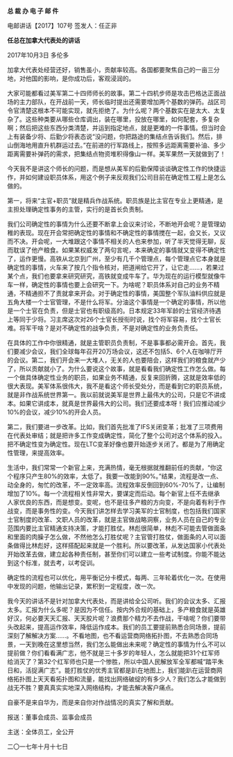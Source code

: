 **总 裁 办 电 子 邮 件**

 

电邮讲话【2017】107号                              签发人：任正非  

**任总在加拿大代表处的讲话**

2017年10月3日  多伦多

加拿大代表处经营还好，销售虽小，贡献率较高。各国都要聚焦自己的一亩三分地，对他国的影响，是你成功后，客观浸润的。

大家可能都看过美军第二十四师师长的故事。第二十四机步师是攻击巴格达正面战场的主力部队，在开战前一天，师长临时提出还需要增加两个基数的弹药。战区司令官清楚这根本不可能实现，就先拒绝了。为什么呢？两个基数实在是太大、太复杂了。这些种类要从哪些仓库调出，装在哪里，投放在哪里，如何配套，多复杂啊；然后把这些东西分类清楚，并运到指定地点，就是更难的一件事情。但当时会上有装备少将、后勤少将表态说“没问题，你把路途的集结点告诉我们。然后，排山倒海地用直升机群运过去。”在前进的行军路线上，按照多远距离需要补油、多少距离需要补弹药的需求，把集结点物资堆积得像山一样。美军果然一天就做到了！

今天我不是讲这个师长的问题，而是想从美军的后勤保障谈谈确定性工作的快捷运作，并如何建设职员体系，用这个例子来反观我们公司目前在确定性工程上是怎么做的。

第一，将来“主官+职员”就是精兵作战系统。职员族是比主官在专业上更精通，是主担处理确定性事务的主管，实行的是首长负责制。

我们公司确定性的事情为什么还要不断拿上会议来讨论，不断地开会呢？是管理幼稚的表现。现在开会常把确定性的事情和不确定性的事情搅在一起，会又长，又议而不决。开会呢，一大堆跟这个事情不相关的人也来参加，听了半天觉得无聊，反而耽误了他产粮食。如果某权威发了两句言呢，本来确定的事情就又变得不确定性了，运作更慢。高铁从北京到广州，至少有几千个管理点，每个管理点它本身就是确定性的事情，火车来了按几个指令核对，把道闸给它开了，让它走……，若果过某个点，我们也要拿来研究研究，高铁就变成牛车了。华为现在的运行模型就像牛车一样，确定性的事情也要上会研究一下。为啥呢？职员体系对自己的业务不精通，不精通担不了责就拿来开会。对于确定性的事情，美国整个军队油料供应就是五角大楼一个士官管理，不是什么将军。分油这个事情是一个确定的事情，所以他是一个士官在负责，但是士官也有职级高的。日本规定33年军龄的士官经济待遇上等同于少将。习主席这次对26个士官长授衔时说，找个将军容易，找个士官长难。将军干啥？是对不确定性的战争负责，不是对确定性的业务负责任。

在具体的工作中你很精通，就是主管职员负责制，不是事事都必需开会。首先，我们要减少会议，我们全球每年召开20万场会议，这还不包括5、6个人在咖啡厅开的会议。第二，我们开会来一大堆人，无关的人也要陪会，这样我们的粮食就产少了，所以贡献就小了。为什么要说这个故事，就是看看我们确定性工作怎么做。每一个做具体确定性业务的职员，如果业务不精通，反复来回折腾，这就是效率低的很大表现。美军体系很伟大，我不是看这个师长受处分，而是看到它的职员系统，就是非作战系统世界第一。我以前就说美军是世界上最伟大的公司，只是它不讲成本。如果它讲成本，就真是世界最伟大的公司。我们还要成本呀！我们应推动减少10%的会议，减少10%的开会人员。

第二，我们要进一步改革。比如，我们首先批准了IFS关闭变革；批准了三项费用在代表处审结；就是把许多工作变成确定性，简化了整个公司对这个体系的投入。把不确定性变为确定性。现在LTC变革好像也要开始逐步关闭了。都是为了用确定性管理，来提高效率。

生活中，我们常常一个新官上来，充满热情，毫无根据就推翻前任的贡献，“你这个程序只产生80%的效率，太低了。我要一改能到90%。”结果，流程是改一点、动全身的，匆忙的改革，不一定效率高。流程效率反倒回到60%-70%了，让编制增加了10%。每一个流程相关性非常大，要谋定而后动。每个新官上任不去继承人家优良的东西，而是想变。变呢，也不是往多产粮的方向变，不是向着有利于作战变，而是事务性的变。今天我们讲怎样去学习美军的士官制度，也包括我们国家士官制度的改革、文职人员的改革，就是主官做战略洞察，业务人员在自己的专业范围内要比主官精通支持决策，才能打胜仗。林彪很简单，林彪不可能去管做面条和里面的肉臊子怎么做，不然他怎么打胜仗呢？主官管打胜仗，做面条的人可以面条做得比林彪好，这样搭配起来就是一个胜利。所以要改革，从发达国家小代表处开始改革去做，建立起各种责任制，甚至你们可以建立一些考试制度。你能不能达到这个标准，就去考，以考促训。

确定性的流程也可以优化，用平衡记分卡模式，每两、三年轮着优化一次。在使用中发现的问题，他输出记录，累积到一定程度，改一次。

我今天的讲话不是针对加拿大代表处，而是讲给全公司听。我们的会议太多、汇报太多。汇报为什么多呢？是因为不信任。按内外合规的基础上，多产粮食就是英雄好汉，何必要天天汇报、天天胶片呢？浪费那个精力不去作战，干啥呢？你们要带头改起来，提高运作效率，降低运作成本。我们的员工要提前熟悉合同场景，提前深刻了解解决方案……。不看地图，也不看运营商网络拓扑图，不去熟悉合同场景，一天到晚在这里想当然，我们怎么能做出未来呢？确定性的事情为什么不可以提前做？你们看看满广志，他不就是三十多岁的年轻人，怎么就能把31个红军师给消灭了？第32个红军师也只是一个惨胜，所以中国人民解放军全军都喊“踏平朱日和，活捉满广志”。能打胜仗的优秀主官都是趴在地图上，我们能趴在运营商网络拓扑图上天天看拓扑图和流量，能找出网络破绽的有多少人？我们怎么才能做到战无不胜？要真真实实地深入网络结构，才能去解决客户痛点。

自豪不是来自华为，而是来自你对作战情况的真实了解和贡献。

 





报送：董事会成员、监事会成员

主送：全体员工，全公开

二〇一七年十月十七日